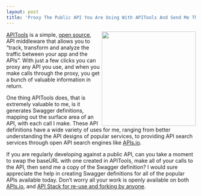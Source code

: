 ```yaml
---
layout: post
title: 'Proxy The Public API You Are Using With APITools And Send Me The Swagger It Generates, Please...'
---
```

<p><a href="https://www.apitools.com/"><img src="https://s3.amazonaws.com/kinlane-productions/api-evangelist/apitools/apitools-logo.png" alt="" width="250" align="right" /></a></p>
<p><a href="https://www.apitools.com/">APITools</a> is a simple, <a href="https://github.com/APItools/monitor">open source</a>, API middleware that allows you to &ldquo;track, transform and analyze the traffic between your app and the APIs&rdquo;. With just a few clicks you can proxy any API you use, and when you make calls through the proxy, you get a bunch of valuable  information in return.</p>
<p>One thing APITools does, that is extremely valuable to me, is it generates Swagger definitions, mapping out the surface area of an API, with each call I make. These API definitions have a wide variety of uses for me, ranging from better understanding the API designs of popular services, to providing API search services through open API search engines like <a href="http://apis.io">APIs.io</a>.</p>
<p>If you are regularly developing against a public API, can you take a moment to swap the baseURL with one created in APITools, make all of your calls to the API, then send me a copy of the Swagger definition? I would sure appreciate the help in creating Swagger definitions for all of the popular APIs available today. Don&rsquo;t worry all your work is openly available on both <a href="http://apis.io">APIs.io</a>, and&nbsp;<a href="https://github.com/kinlane/api-stack/tree/gh-pages/data">API Stack for re-use and forking by anyone</a>.</p>